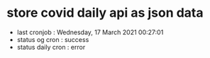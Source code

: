 # store covid daily api as json data

- last cronjob : Wednesday, 17 March 2021 00:27:01
- status og cron : success
- status daily cron : error
      
      